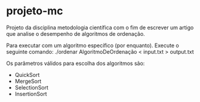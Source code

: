 # projeto-mc
Projeto da disciplina metodologia científica com o fim de escrever um artigo que analise o desempenho de algoritmos de ordenação.



Para executar com um algoritmo específico (por enquanto). Execute o seguinte comando: ./ordenar AlgoritmoDeOrdenação < input.txt > output.txt

Os parâmetros válidos para escolha dos algoritmos são:
  - QuickSort
  - MergeSort
  - SelectionSort
  - InsertionSort
